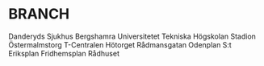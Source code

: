 # BRANCH
Danderyds Sjukhus
Bergshamra
Universitetet
Tekniska Högskolan
Stadion
Östermalmstorg
T-Centralen
Hötorget
Rådmansgatan
Odenplan
S:t Eriksplan
Fridhemsplan
Rådhuset
